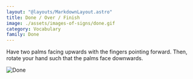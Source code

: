 ```yaml
---
layout: "@layouts/MarkdownLayout.astro"
title: Done / Over / Finish
image: ./assets/images-of-signs/done.gif
category: Vocabulary
family: Done
---
```


Have two palms facing upwards with the fingers pointing forward.
Then, rotate your hand such that the palms face downwards.

![Done](@signs/done.gif)
